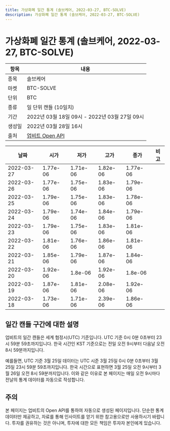 ```yaml
---
title: 가상화폐 일간 통계 (솔브케어, 2022-03-27, BTC-SOLVE)
description: 가상화폐 일간 통계 (솔브케어, 2022-03-27, BTC-SOLVE)
---
```


가상화폐 일간 통계 (솔브케어, 2022-03-27, BTC-SOLVE)
===

|항목|내용|
|--|--|
|종목|솔브케어|
|마켓|BTC-SOLVE|
|단위|BTC|
|종류|일 단위 캔들 (10일치)|
|기간|2022년 03월 18일 09시 - 2022년 03월 27일 09시|
|생성일|2022년 03월 28일 16시|
|출처|[업비트 Open API](https://docs.upbit.com)|


|날짜|시가|저가|고가|종가|비고|
|--|--|--|--|--|--|
|2022-03-27|1.77e-06|1.71e-06|1.82e-06|1.77e-06|    |
|2022-03-26|1.77e-06|1.75e-06|1.83e-06|1.79e-06|    |
|2022-03-25|1.79e-06|1.75e-06|1.83e-06|1.78e-06|    |
|2022-03-24|1.79e-06|1.74e-06|1.84e-06|1.79e-06|    |
|2022-03-23|1.79e-06|1.75e-06|1.83e-06|1.81e-06|    |
|2022-03-22|1.81e-06|1.76e-06|1.86e-06|1.81e-06|    |
|2022-03-21|1.85e-06|1.79e-06|1.87e-06|1.84e-06|    |
|2022-03-20|1.92e-06|1.8e-06|1.92e-06|1.8e-06|    |
|2022-03-19|1.87e-06|1.81e-06|2.08e-06|1.92e-06|    |
|2022-03-18|1.73e-06|1.71e-06|2.39e-06|1.86e-06|    |


일간 캔들 구간에 대한 설명
---


업비트의 일간 캔들은 세계 협정시(UTC) 기준입니다. 
UTC 기준 0시 0분 0초부터 23시 59분 59초까지입니다. 
한국 시간인 KST 기준으로는 전일 오전 9시부터 다음날 오전 8시 59분까지입니다. 


예를들면, UTC 기준 3월 25일 데이터는 UTC 시준 3월 25일 0시 0분 0초부터 3월 25일 23시 59분 59초까지입니다. 
한국 시간으로 표현하면 3월 25일 오전 9시부터 3월 26일 오전 8시 59분까지입니다. 
이와 같은 이유로 본 페이지는 매일 오전 9시마다 전날의 통계 데이터를 자동으로 작성합니다. 


주의
---


본 페이지는 업비트의 Open API를 통하여 자동으로 생성된 페이지입니다. 
단순한 통계 데이터만 제공하고, 자료를 통해 인사이트를 얻기 위한 참고용으로만 사용하시기 바랍니다. 
투자를 권유하는 것은 아니며, 투자에 대한 모든 책임은 투자자 본인에게 있습니다. 
